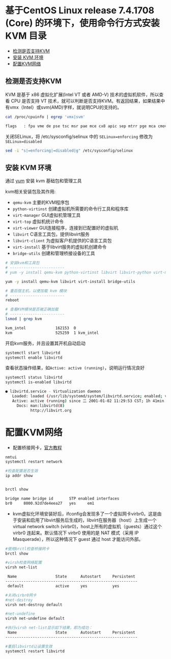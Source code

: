 基于CentOS Linux release 7.4.1708 (Core) 的环境下，使用命令行方式安装KVM
目录
===
<!-- TOC -->
- [检测是否支持KVM](#检测是否支持kvm)
- [安装 KVM 环境](#安装-kvm-环境)
- [配置KVM网络](#配置KVM网络)
<!-- /TOC -->

## 检测是否支持KVM
KVM 是基于 x86 虚拟化扩展(Intel VT 或者 AMD-V) 技术的虚拟机软件，所以查看 CPU 是否支持 VT 技术，就可以判断是否支持KVM。有返回结果，如果结果中有vmx（Intel）或svm(AMD)字样，就说明CPU的支持的。

```bash
cat /proc/cpuinfo | egrep 'vmx|svm'

flags   : fpu vme de pse tsc msr pae mce cx8 apic sep mtrr pge mca cmov pat pse36 clflush dts acpi mmx fxsr sse sse2 ss ht tm pbe syscall nx pdpe1gb rdtscp lm constant_tsc arch_perfmon pebs bts rep_good nopl xtopology nonstop_tsc aperfmperf eagerfpu pni pclmulqdq dtes64 monitor ds_cpl vmx smx est tm2 ssse3 fma cx16 xtpr pdcm pcid dca sse4_1 sse4_2 x2apic movbe popcnt tsc_deadline_timer aes xsave avx f16c rdrand lahf_lm abm arat epb pln pts dtherm tpr_shadow vnmi flexpriority ept vpid fsgsbase tsc_adjust bmi1 avx2 smep bmi2 erms invpcid cqm xsaveopt cqm_llc cqm_occup_llc
```

关闭SELinux，将 /etc/sysconfig/selinux 中的 `SELinux=enforcing` 修改为 `SELinux=disabled`

```bash
sed -i "s|=enforcing|=disabled|g" /etc/sysconfig/selinux
```

## 安装 KVM 环境

通过 [yum](https://jaywcjlove.github.io/linux-command/c/yum.html) 安装 kvm 基础包和管理工具

kvm相关安装包及其作用:
- `qemu-kvm` 主要的KVM程序包
- `python-virtinst` 创建虚拟机所需要的命令行工具和程序库
- `virt-manager` GUI虚拟机管理工具
- `virt-top` 虚拟机统计命令
- `virt-viewer` GUI连接程序，连接到已配置好的虚拟机
- `libvirt` C语言工具包，提供libvirt服务
- `libvirt-client` 为虚拟客户机提供的C语言工具包
- `virt-install` 基于libvirt服务的虚拟机创建命令
- `bridge-utils` 创建和管理桥接设备的工具

```bash
# 安装kvm和工具包
# ------------------------
# yum -y install qemu-kvm python-virtinst libvirt libvirt-python virt-manager libguestfs-tools bridge-utils virt-install

yum -y install qemu-kvm libvirt virt-install bridge-utils

# 重启宿主机，以便加载 kvm 模块
# ------------------------
reboot

# 查看KVM模块是否被正确加载
# ------------------------
lsmod | grep kvm

kvm_intel             162153  0
kvm                   525259  1 kvm_intel

```

开启kvm服务，并且设置其开机自动启动

```bash
systemctl start libvirtd
systemctl enable libvirtd
```

查看状态操作结果，如`Active: active (running)`，说明运行情况良好

```bash
systemctl status libvirtd
systemctl is-enabled libvirtd

● libvirtd.service - Virtualization daemon
   Loaded: loaded (/usr/lib/systemd/system/libvirtd.service; enabled; vendor preset: enabled)
   Active: active (running) since 二 2001-01-02 11:29:53 CST; 1h 41min ago
     Docs: man:libvirtd(8)
           http://libvirt.org
```

# 配置KVM网络
- 配置桥接网卡，[官方教程](https://access.redhat.com/documentation/en-us/red_hat_enterprise_linux/7/html/networking_guide/ch-configure_network_bridging)

```bash
nmtui
systemctl restart network

#检查配置是否生效
ip addr show


brctl show

bridge name	bridge id		STP enabled	interfaces
br0		8000.92d7de4eea27	yes		em1

```

- kvm虚拟化环境安装好后，ifconfig会发现多了一个虚拟网卡virbr0。这是由于安装和启用了libvirt服务后生成的，libvirt在服务器（host）上生成一个 virtual network switch (virbr0)，host上所有的虚拟机（guests）通过这个 virbr0 连起来。默认情况下 virbr0 使用的是 NAT 模式（采用 IP Masquerade），所以这种情况下 guest 通过 host 才能访问外部。

```bash
#使用brctl检查桥接网卡
brctl show

#virsh检查网络配置
virsh net-list

 Name                 State      Autostart     Persistent
----------------------------------------------------------
 default              active     yes           yes

#关闭virbr0网卡
#net-destroy
virsh net-destroy default

#net-undefine
virsh net-undefine default

#执行virsh net-list显示如下结果，即为成功：
 Name                 State      Autostart     Persistent
----------------------------------------------------------

#重启libvirtd让设置生效
systemctl restart libvirtd
```
